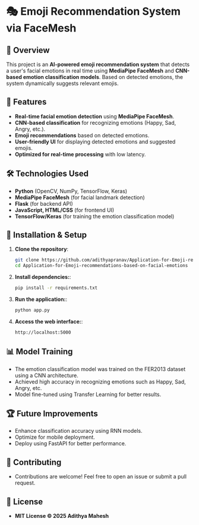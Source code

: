 # 🎭 Emoji Recommendation System via FaceMesh

## 📌 Overview
This project is an **AI-powered emoji recommendation system** that detects a user's facial emotions in real time using **MediaPipe FaceMesh** and **CNN-based emotion classification models**. Based on detected emotions, the system dynamically suggests relevant emojis.

## 🚀 Features
- **Real-time facial emotion detection** using **MediaPipe FaceMesh**.
- **CNN-based classification** for recognizing emotions (Happy, Sad, Angry, etc.).
- **Emoji recommendations** based on detected emotions.
- **User-friendly UI** for displaying detected emotions and suggested emojis.
- **Optimized for real-time processing** with low latency.

## 🛠️ Technologies Used
- **Python** (OpenCV, NumPy, TensorFlow, Keras)
- **MediaPipe FaceMesh** (for facial landmark detection)
- **Flask** (for backend API)
- **JavaScript, HTML/CSS** (for frontend UI)
- **TensorFlow/Keras** (for training the emotion classification model)

## 🔧 Installation & Setup
1. **Clone the repository**:
   ```sh
   git clone https://github.com/adithyapranav/Application-for-Emoji-recommendations-based-on-facial-emotions.git
   cd Application-for-Emoji-recommendations-based-on-facial-emotions
2. **Install dependencies:**:
   ```sh
   pip install -r requirements.txt
3. **Run the application:**:
   ```sh
   python app.py
4. **Access the web interface:**:
   ```sh
   http://localhost:5000

## 📊 Model Training
- The emotion classification model was trained on the FER2013 dataset using a CNN architecture.
- Achieved high accuracy in recognizing emotions such as Happy, Sad, Angry, etc.
- Model fine-tuned using Transfer Learning for better results.

## 🏆 Future Improvements
- Enhance classification accuracy using RNN models.
- Optimize for mobile deployment.
- Deploy using FastAPI for better performance.

## 🤝 Contributing

- Contributions are welcome! Feel free to open an issue or submit a pull request.

## 📜 License

- **MIT License © 2025 Adithya Mahesh**

